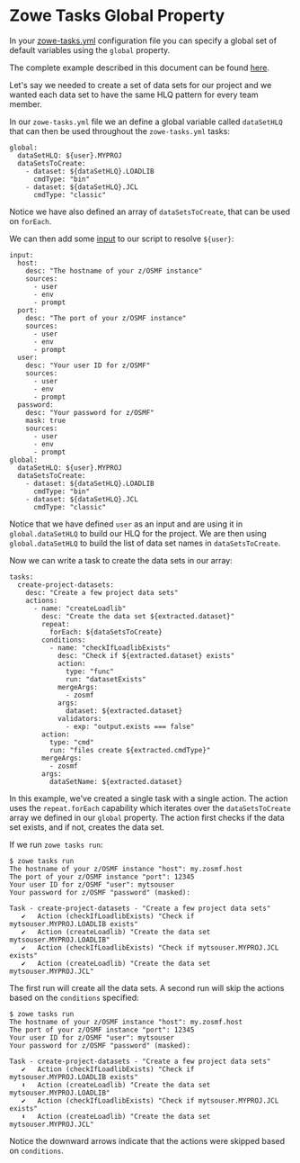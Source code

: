 # Zowe Tasks Global Property
In your [zowe-tasks.yml](./config.md) configuration file you can specify a global set of default variables using the `global` property. 

The complete example described in this document can be found [here](../example/more/global/zowe-tasks.yml).

Let's say we needed to create a set of data sets for our project and we wanted each data set to have the same HLQ pattern for every team member. 

In our `zowe-tasks.yml` file we an define a global variable called `dataSetHLQ` that can then be used throughout the `zowe-tasks.yml` tasks:
```
global:
  dataSetHLQ: ${user}.MYPROJ
  dataSetsToCreate:
    - dataset: ${dataSetHLQ}.LOADLIB
      cmdType: "bin"
    - dataset: ${dataSetHLQ}.JCL
      cmdType: "classic"
```

Notice we have also defined an array of `dataSetsToCreate`, that can be used on `forEach`. 

We can then add some [input](./input.md) to our script to resolve `${user}`:
```
input: 
  host:
    desc: "The hostname of your z/OSMF instance"
    sources:
      - user
      - env
      - prompt
  port:
    desc: "The port of your z/OSMF instance"
    sources:
      - user
      - env
      - prompt
  user: 
    desc: "Your user ID for z/OSMF" 
    sources: 
      - user
      - env
      - prompt
  password:
    desc: "Your password for z/OSMF"
    mask: true
    sources: 
      - user
      - env
      - prompt
global:
  dataSetHLQ: ${user}.MYPROJ
  dataSetsToCreate:
    - dataset: ${dataSetHLQ}.LOADLIB
      cmdType: "bin"
    - dataset: ${dataSetHLQ}.JCL
      cmdType: "classic"
```

Notice that we have defined `user` as an input and are using it in `global.dataSetHLQ` to build our HLQ for the project. We are then using `global.dataSetHLQ` to build the list of data set names in `dataSetsToCreate`. 

Now we can write a task to create the data sets in our array:
```
tasks:
  create-project-datasets:
    desc: "Create a few project data sets"
    actions:
      - name: "createLoadlib"
        desc: "Create the data set ${extracted.dataset}"
        repeat:
          forEach: ${dataSetsToCreate}
        conditions:
          - name: "checkIfLoadlibExists"
            desc: "Check if ${extracted.dataset} exists"
            action:
              type: "func"
              run: "datasetExists"
            mergeArgs:
              - zosmf
            args:
              dataset: ${extracted.dataset}
            validators:
              - exp: "output.exists === false"
        action:
          type: "cmd"
          run: "files create ${extracted.cmdType}"
        mergeArgs:
          - zosmf
        args:
          dataSetName: ${extracted.dataset}
```

In this example, we've created a single task with a single action. The action uses the `repeat.forEach` capability which iterates over the `dataSetsToCreate` array we defined in our `global` property. The action first checks if the data set exists, and if not, creates the data set. 

If we run `zowe tasks run`:
```
$ zowe tasks run
The hostname of your z/OSMF instance "host": my.zosmf.host
The port of your z/OSMF instance "port": 12345
Your user ID for z/OSMF "user": mytsouser
Your password for z/OSMF "password" (masked):

Task - create-project-datasets - "Create a few project data sets"
   ✔   Action (checkIfLoadlibExists) "Check if mytsouser.MYPROJ.LOADLIB exists"
   ✔   Action (createLoadlib) "Create the data set mytsouser.MYPROJ.LOADLIB"
   ✔   Action (checkIfLoadlibExists) "Check if mytsouser.MYPROJ.JCL exists"
   ✔   Action (createLoadlib) "Create the data set mytsouser.MYPROJ.JCL"
```

The first run will create all the data sets. A second run will skip the actions based on the `conditions` specified:
```
$ zowe tasks run
The hostname of your z/OSMF instance "host": my.zosmf.host
The port of your z/OSMF instance "port": 12345
Your user ID for z/OSMF "user": mytsouser
Your password for z/OSMF "password" (masked):

Task - create-project-datasets - "Create a few project data sets"
   ✔   Action (checkIfLoadlibExists) "Check if mytsouser.MYPROJ.LOADLIB exists"
   ⬇   Action (createLoadlib) "Create the data set mytsouser.MYPROJ.LOADLIB"
   ✔   Action (checkIfLoadlibExists) "Check if mytsouser.MYPROJ.JCL exists"
   ⬇   Action (createLoadlib) "Create the data set mytsouser.MYPROJ.JCL"
```

Notice the downward arrows indicate that the actions were skipped based on `conditions`. 
